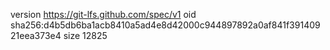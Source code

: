 version https://git-lfs.github.com/spec/v1
oid sha256:d4b5db6ba1acb8410a5ad4e8d42000c944897892a0af841f39140921eea373e4
size 12825
